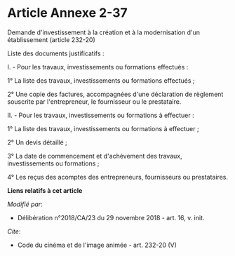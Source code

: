 # Article Annexe 2-37

Demande d'investissement à la création et à la modernisation d'un établissement (article 232-20)

Liste des documents justificatifs :

I. - Pour les travaux, investissements ou formations effectués :

1° La liste des travaux, investissements ou formations effectués ;

2° Une copie des factures, accompagnées d'une déclaration de règlement souscrite par l'entrepreneur, le fournisseur ou le
prestataire.

II. - Pour les travaux, investissements ou formations à effectuer :

1° La liste des travaux, investissements ou formations à effectuer ;

2° Un devis détaillé ;

3° La date de commencement et d'achèvement des travaux, investissements ou formations ;

4° Les reçus des acomptes des entrepreneurs, fournisseurs ou prestataires.

**Liens relatifs à cet article**

_Modifié par_:

  - Délibération n°2018/CA/23 du 29 novembre 2018 - art. 16, v. init.

_Cite_:

  - Code du cinéma et de l'image animée - art. 232-20 (V)
